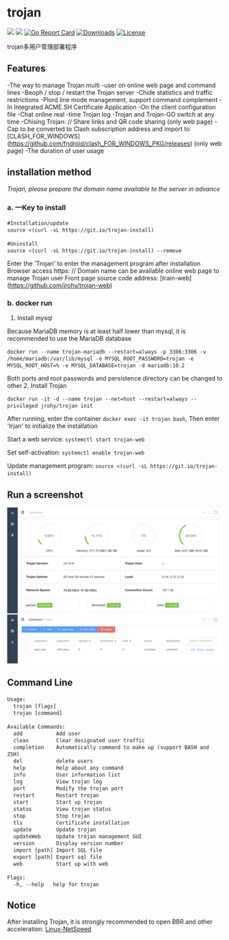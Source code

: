 # trojan
![](https://img.shields.io/github/v/release/Jrohy/trojan.svg) 
![](https://img.shields.io/docker/pulls/jrohy/trojan.svg)
[![Go Report Card](https://goreportcard.com/badge/github.com/Jrohy/trojan)](https://goreportcard.com/report/github.com/Jrohy/trojan)
[![Downloads](https://img.shields.io/github/downloads/Jrohy/trojan/total.svg)](https://img.shields.io/github/downloads/Jrohy/trojan/total.svg)
[![License](https://img.shields.io/badge/license-GPL%20V3-blue.svg?longCache=true)](https://www.gnu.org/licenses/gpl-3.0.en.html)


trojan多用户管理部署程序

## Features
-The way to manage Trojan multi -user on online web page and command lines
-Beoph / stop / restart the Trojan server
-Chide statistics and traffic restrictions
-Plord line mode management, support command complement
-In Integrated ACME.SH Certificate Application
-On the client configuration file
-Chat online real -time Trojan log
-Trojan and Trojan-GO switch at any time
-Chising Trojan: // Share links and QR code sharing (only web page)
-Cap to be converted to Clash subscription address and import to [CLASH_FOR_WINDOWS] (https://github.com/fndroid/clash_FOR_WINDOWS_PKG/releases) (only web page)
-The duration of user usage

## installation method
*Trojan, please prepare the domain name available to the server in advance*

###  a. 一Key to install
```
#Installation/update
source <(curl -sL https://git.io/trojan-install)

#Uninstall
source <(curl -sL https://git.io/trojan-install) --remove

```
Enter the 'Trojan' to enter the management program after installation
Browser access https: // Domain name can be available online web page to manage Trojan user
Front page source code address: [train-web] (https://github.com/jrohy/trojan-web)

### b. docker run
1. Install mysql  

Because MariaDB memory is at least half lower than mysql, it is recommended to use the MariaDB database
```
docker run --name trojan-mariadb --restart=always -p 3306:3306 -v /home/mariadb:/var/lib/mysql -e MYSQL_ROOT_PASSWORD=trojan -e MYSQL_ROOT_HOST=% -e MYSQL_DATABASE=trojan -d mariadb:10.2
```
Both ports and root passwords and persistence directory can be changed to other
2. Install Trojan
```
docker run -it -d --name trojan --net=host --restart=always --privileged jrohy/trojan init
```
After running, enter the container `docker exec -it trojan bash`, Then enter 'trjan' to initialize the installation

Start a web service: `systemctl start trojan-web`   

Set self-activation: `systemctl enable trojan-web`

Update management program: `source <(curl -sL https://git.io/trojan-install)`

## Run a screenshot
![avatar](asset/1.png)
![avatar](asset/2.png)

## Command Line
```
Usage:
  trojan [flags]
  trojan [command]

Available Commands:
  add           Add user
  clean         Clear designated user traffic
  completion    Automatically command to make up (support BASH and ZSH)
  del           delete users
  help          Help about any command
  info          User information list
  log           View trojan log
  port          Modify the trojan port
  restart       Restart trojan
  start         Start up trojan
  status        View trojan status
  stop          Stop trojan
  tls           Certificate installation
  update        Update trojan
  updateWeb     Update trojan management GUI
  version       Display version number
  import [path] Import SQL file
  export [path] Export sql file
  web           Start up with web 

Flags:
  -h, --help   help for trojan
```

## Notice
After installing Trojan, it is strongly recommended to open BBR and other acceleration: [Linux-NetSpeed](https://github.com/chiakge/Linux-NetSpeed)  

